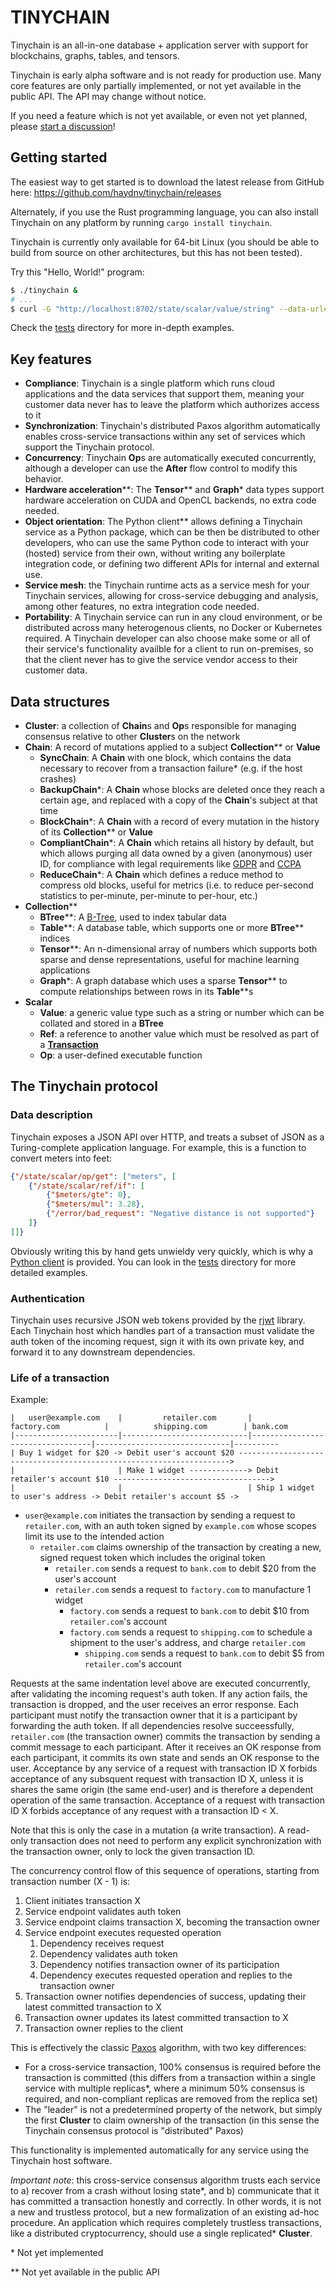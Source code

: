 # TINYCHAIN

Tinychain is an all-in-one database + application server with support for blockchains, graphs, tables, and tensors.

Tinychain is early alpha software and is not ready for production use. Many core features are only partially implemented, or not yet available in the public API. The API may change without notice.

If you need a feature which is not yet available, or even not yet planned, please [start a discussion](https://github.com/haydnv/tinychain/discussions)!

## Getting started

The easiest way to get started is to download the latest release from GitHub here: https://github.com/haydnv/tinychain/releases

Alternately, if you use the Rust programming language, you can also install Tinychain on any platform by running `cargo install tinychain`.

Tinychain is currently only available for 64-bit Linux (you should be able to build from source on other architectures, but this has not been tested).

Try this "Hello, World!" program:

```bash
$ ./tinychain &
# ...
$ curl -G "http://localhost:8702/state/scalar/value/string" --data-urlencode 'key="Hello, world!"'
```

Check the [tests](https://github.com/haydnv/tinychain/tree/master/tests) directory for more in-depth examples.

## Key features

 * **Compliance**: Tinychain is a single platform which runs cloud applications and the data services that support them, meaning your customer data never has to leave the platform which authorizes access to it
 * **Synchronization**: Tinychain's distributed Paxos algorithm automatically enables cross-service transactions within any set of services which support the Tinychain protocol.
 * **Concurrency**: Tinychain **Op**s are automatically executed concurrently, although a developer can use the **After** flow control to modify this behavior.
 * **Hardware acceleration**\*\*: The **Tensor**\*\* and **Graph**\* data types support hardware acceleration on CUDA and OpenCL backends, no extra code needed.
 * **Object orientation**: The Python client\*\* allows defining a Tinychain service as a Python package, which can be then be distributed to other developers, who can use the same Python code to interact with your (hosted) service from their own, without writing any boilerplate integration code, or defining two different APIs for internal and external use.
 * **Service mesh**: the Tinychain runtime acts as a service mesh for your Tinychain services, allowing for cross-service debugging and analysis, among other features, no extra integration code needed.
 * **Portability**: A Tinychain service can run in any cloud environment, or be distributed across many heterogenous clients, no Docker or Kubernetes required. A Tinychain developer can also choose make some or all of their service's functionality availble for a client to run on-premises, so that the client never has to give the service vendor access to their customer data.

## Data structures

 * **Cluster**: a collection of **Chain**s and **Op**s responsible for managing consensus relative to other **Cluster**s on the network
 * **Chain**: A record of mutations applied to a subject **Collection**\*\* or **Value**
    * **SyncChain**: A **Chain** with one block, which contains the data necessary to recover from a transaction failure\* (e.g. if the host crashes)
    * **BackupChain**\*: A **Chain** whose blocks are deleted once they reach a certain age, and replaced with a copy of the **Chain**'s subject at that time
    * **BlockChain**\*: A **Chain** with a record of every mutation in the history of its **Collection**\*\* or **Value**
    * **CompliantChain**\*: A **Chain** which retains all history by default, but which allows purging all data owned by a given (anonymous) user ID, for compliance with legal requirements like [GDPR](https://en.wikipedia.org/wiki/General_Data_Protection_Regulation) and [CCPA](https://en.wikipedia.org/wiki/California_Consumer_Privacy_Act)
    * **ReduceChain**\*: A **Chain** which defines a reduce method to compress old blocks, useful for metrics (i.e. to reduce per-second statistics to per-minute, per-minute to per-hour, etc.)
 * **Collection**\*\*
    * **BTree**\*\*: A [B-Tree](https://en.wikipedia.org/wiki/B-tree), used to index tabular data
    * **Table**\*\*: A database table, which supports one or more **BTree**\*\* indices
    * **Tensor**\*\*: An n-dimensional array of numbers which supports both sparse and dense representations, useful for machine learning applications
    * **Graph**\*: A graph database which uses a sparse **Tensor**\*\* to compute relationships between rows in its **Table**\*\*s
 * **Scalar**
    * **Value**: a generic value type such as a string or number which can be collated and stored in a **BTree**
    * **Ref**: a reference to another value which must be resolved as part of a [**Transaction**](#life-of-a-transaction)
    * **Op**: a user-defined executable function

## The Tinychain protocol

### Data description

Tinychain exposes a JSON API over HTTP, and treats a subset of JSON as a Turing-complete application language. For example, this is a function to convert meters into feet:

```json
{"/state/scalar/op/get": ["meters", [
    {"/state/scalar/ref/if": [
        {"$meters/gte": 0},
        {"$meters/mul": 3.28},
        {"/error/bad_request": "Negative distance is not supported"}
    ]}
]]}
```

Obviously writing this by hand gets unwieldy very quickly, which is why a [Python client](https://github.com/haydnv/tinychain/tree/master/client) is provided. You can look in the [tests](https://github.com/haydnv/tinychain/tree/master/tests) directory for more detailed examples.

### Authentication

Tinychain uses recursive JSON web tokens provided by the [rjwt](http://docs.rs/rjwt/) library. Each Tinychain host which handles part of a transaction must validate the auth token of the incoming request, sign it with its own private key, and forward it to any downstream dependencies.

### Life of a transaction

Example:

```
|   user@example.com    |         retailer.com       |             factory.com          |          shipping.com        | bank.com
|-----------------------|----------------------------|----------------------------------|------------------------------|----------
| Buy 1 widget for $20 -> Debit user's account $20 -------------------------------------------------------------------->          
|                       | Make 1 widget -------------> Debit retailer's account $10 ----------------------------------->
|                       |                            | Ship 1 widget to user's address -> Debit retailer's account $5 ->          
```

* `user@example.com` initiates the transaction by sending a request to `retailer.com`, with an auth token signed by `example.com` whose scopes limit its use to the intended action
    * `retailer.com` claims ownership of the transaction by creating a new, signed request token which includes the original token
        * `retailer.com` sends a request to `bank.com` to debit $20 from the user's account
        * `retailer.com` sends a request to `factory.com` to manufacture 1 widget
            * `factory.com` sends a request to `bank.com` to debit $10 from `retailer.com`'s account
            * `factory.com` sends a request to `shipping.com` to schedule a shipment to the user's address, and charge `retailer.com`
                * `shipping.com` sends a request to `bank.com` to debit $5 from `retailer.com`'s account

Requests at the same indentation level above are executed concurrently, after validating the incoming request's auth token. If any action fails, the transaction is dropped, and the user receives an error response. Each participant must notify the transaction owner that it is a participant by forwarding the auth token. If all dependencies resolve succeessfully, `retailer.com` (the transaction owner) commits the transaction by sending a commit message to each participant. After it receives an OK response from each participant, it commits its own state and sends an OK response to the user. Acceptance by any service of a request with transaction ID X forbids acceptance of any subsquent request with transaction ID X, unless it is shares the same origin (the same end-user) and is therefore a dependent operation of the same transaction. Acceptance of a request with transaction ID X forbids acceptance of any request with a transaction ID < X.

Note that this is only the case in a mutation (a write transaction). A read-only transaction does not need to perform any explicit synchronization with the transaction owner, only to lock the given transaction ID.

The concurrency control flow of this sequence of operations, starting from transaction number (X - 1) is:
1. Client initiates transaction X
1. Service endpoint validates auth token
1. Service endpoint claims transaction X, becoming the transaction owner
1. Service endpoint executes requested operation
    1. Dependency receives request
    1. Dependency validates auth token
    1. Dependency notifies transaction owner of its participation
    1. Dependency executes requested operation and replies to the transaction owner
1. Transaction owner notifies dependencies of success, updating their latest committed transaction to X
1. Transaction owner updates its latest committed transaction to X
1. Transaction owner replies to the client

This is effectively the classic [Paxos](https://en.wikipedia.org/wiki/Paxos_(computer_science)) algorithm, with two key differences:
 * For a cross-service transaction, 100% consensus is required before the transaction is committed (this differs from a transaction within a single service with multiple replicas\*, where a minimum 50% consensus is required, and non-compliant replicas are removed from the replica set)
 * The "leader" is not a predetermined property of the network, but simply the first **Cluster** to claim ownership of the transaction (in this sense the Tinychain consensus protocol is "distributed" Paxos)

This functionality is implemented automatically for any service using the Tinychain host software.

*Important note*: this cross-service consensus algorithm trusts each service to a) recover from a crash without losing state\*, and b) communicate that it has committed a transaction honestly and correctly. In other words, it is not a new and trustless protocol, but a new formalization of an existing ad-hoc procedure. An application which requires completely trustless transactions, like a distributed cryptocurrency, should use a single replicated\* **Cluster**.

\* Not yet implemented

\*\* Not yet available in the public API

